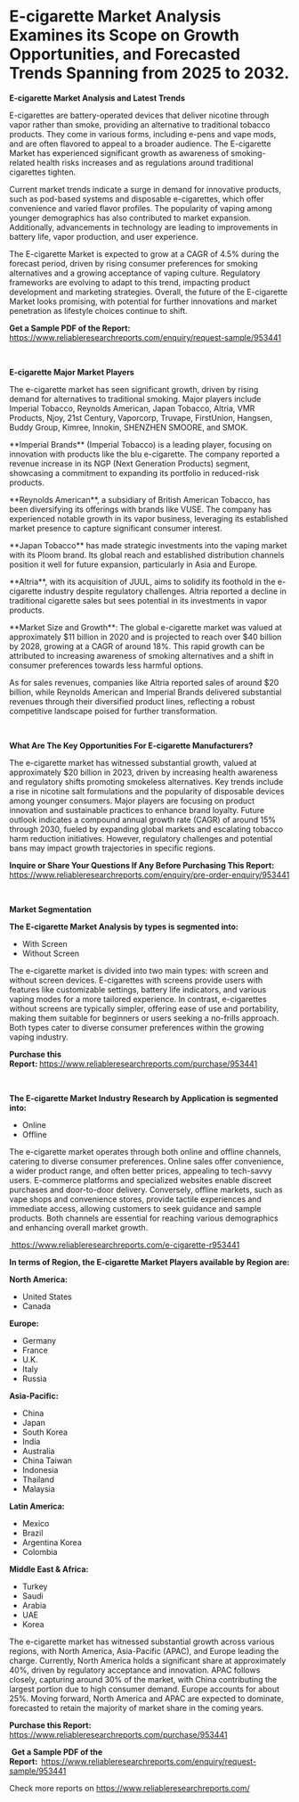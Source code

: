<p><h1>E-cigarette Market Analysis Examines its Scope on Growth Opportunities, and Forecasted Trends Spanning from 2025 to 2032.</h1></p><p><strong>E-cigarette Market Analysis and Latest Trends</strong></p>
<p><p>E-cigarettes are battery-operated devices that deliver nicotine through vapor rather than smoke, providing an alternative to traditional tobacco products. They come in various forms, including e-pens and vape mods, and are often flavored to appeal to a broader audience. The E-cigarette Market has experienced significant growth as awareness of smoking-related health risks increases and as regulations around traditional cigarettes tighten.</p><p>Current market trends indicate a surge in demand for innovative products, such as pod-based systems and disposable e-cigarettes, which offer convenience and varied flavor profiles. The popularity of vaping among younger demographics has also contributed to market expansion. Additionally, advancements in technology are leading to improvements in battery life, vapor production, and user experience.</p><p>The E-cigarette Market is expected to grow at a CAGR of 4.5% during the forecast period, driven by rising consumer preferences for smoking alternatives and a growing acceptance of vaping culture. Regulatory frameworks are evolving to adapt to this trend, impacting product development and marketing strategies. Overall, the future of the E-cigarette Market looks promising, with potential for further innovations and market penetration as lifestyle choices continue to shift.</p></p>
<p><strong>Get a Sample PDF of the Report:&nbsp;</strong> <a href="https://www.reliableresearchreports.com/enquiry/request-sample/953441?utm_campaign=3190&utm_medium=2&utm_source=Github&utm_content=ia&utm_term=05042025&utm_id=e-cigarette">https://www.reliableresearchreports.com/enquiry/request-sample/953441</a></p>
<p>&nbsp;</p>
<p><strong>E-cigarette Major Market Players</strong></p>
<p><p>The e-cigarette market has seen significant growth, driven by rising demand for alternatives to traditional smoking. Major players include Imperial Tobacco, Reynolds American, Japan Tobacco, Altria, VMR Products, Njoy, 21st Century, Vaporcorp, Truvape, FirstUnion, Hangsen, Buddy Group, Kimree, Innokin, SHENZHEN SMOORE, and SMOK.</p><p>**Imperial Brands** (Imperial Tobacco) is a leading player, focusing on innovation with products like the blu e-cigarette. The company reported a revenue increase in its NGP (Next Generation Products) segment, showcasing a commitment to expanding its portfolio in reduced-risk products.</p><p>**Reynolds American**, a subsidiary of British American Tobacco, has been diversifying its offerings with brands like VUSE. The company has experienced notable growth in its vapor business, leveraging its established market presence to capture significant consumer interest.</p><p>**Japan Tobacco** has made strategic investments into the vaping market with its Ploom brand. Its global reach and established distribution channels position it well for future expansion, particularly in Asia and Europe.</p><p>**Altria**, with its acquisition of JUUL, aims to solidify its foothold in the e-cigarette industry despite regulatory challenges. Altria reported a decline in traditional cigarette sales but sees potential in its investments in vapor products.</p><p>**Market Size and Growth**: The global e-cigarette market was valued at approximately $11 billion in 2020 and is projected to reach over $40 billion by 2028, growing at a CAGR of around 18%. This rapid growth can be attributed to increasing awareness of smoking alternatives and a shift in consumer preferences towards less harmful options.</p><p>As for sales revenues, companies like Altria reported sales of around $20 billion, while Reynolds American and Imperial Brands delivered substantial revenues through their diversified product lines, reflecting a robust competitive landscape poised for further transformation.</p></p>
<p>&nbsp;</p>
<p><strong>What Are The Key Opportunities For E-cigarette Manufacturers?</strong></p>
<p><p>The e-cigarette market has witnessed substantial growth, valued at approximately $20 billion in 2023, driven by increasing health awareness and regulatory shifts promoting smokeless alternatives. Key trends include a rise in nicotine salt formulations and the popularity of disposable devices among younger consumers. Major players are focusing on product innovation and sustainable practices to enhance brand loyalty. Future outlook indicates a compound annual growth rate (CAGR) of around 15% through 2030, fueled by expanding global markets and escalating tobacco harm reduction initiatives. However, regulatory challenges and potential bans may impact growth trajectories in specific regions.</p></p>
<p><strong>Inquire or Share Your Questions If Any Before Purchasing This Report:</strong> <a href="https://www.reliableresearchreports.com/enquiry/pre-order-enquiry/953441?utm_campaign=3190&utm_medium=2&utm_source=Github&utm_content=ia&utm_term=05042025&utm_id=e-cigarette">https://www.reliableresearchreports.com/enquiry/pre-order-enquiry/953441</a></p>
<p>&nbsp;</p>
<p><strong>Market Segmentation</strong></p>
<p><strong>The E-cigarette Market Analysis by types is segmented into:</strong></p>
<p><ul><li>With Screen</li><li>Without Screen</li></ul></p>
<p><p>The e-cigarette market is divided into two main types: with screen and without screen devices. E-cigarettes with screens provide users with features like customizable settings, battery life indicators, and various vaping modes for a more tailored experience. In contrast, e-cigarettes without screens are typically simpler, offering ease of use and portability, making them suitable for beginners or users seeking a no-frills approach. Both types cater to diverse consumer preferences within the growing vaping industry.</p></p>
<p><strong>Purchase this Report:&nbsp;</strong><a href="https://www.reliableresearchreports.com/purchase/953441?utm_campaign=3190&utm_medium=2&utm_source=Github&utm_content=ia&utm_term=05042025&utm_id=e-cigarette">https://www.reliableresearchreports.com/purchase/953441</a></p>
<p>&nbsp;</p>
<p><strong>The E-cigarette Market Industry Research by Application is segmented into:</strong></p>
<p><ul><li>Online</li><li>Offline</li></ul></p>
<p><p>The e-cigarette market operates through both online and offline channels, catering to diverse consumer preferences. Online sales offer convenience, a wider product range, and often better prices, appealing to tech-savvy users. E-commerce platforms and specialized websites enable discreet purchases and door-to-door delivery. Conversely, offline markets, such as vape shops and convenience stores, provide tactile experiences and immediate access, allowing customers to seek guidance and sample products. Both channels are essential for reaching various demographics and enhancing overall market growth.</p></p>
<p><a href="https://www.reliableresearchreports.com/e-cigarette-r953441?utm_campaign=3190&utm_medium=2&utm_source=Github&utm_content=ia&utm_term=05042025&utm_id=e-cigarette">&nbsp;https://www.reliableresearchreports.com/e-cigarette-r953441</a></p>
<p><strong>In terms of Region, the E-cigarette Market Players available by Region are:</strong></p>
<p>
    <p> <strong> North America: </strong>
        <ul>
            <li>United States</li>
            <li>Canada</li>
        </ul>
        </p> 
    <p> <strong> Europe: </strong>
        <ul>
            <li>Germany</li>
            <li>France</li>
            <li>U.K.</li>
            <li>Italy</li>
            <li>Russia</li>
        </ul>
        </p> 
    <p> <strong> Asia-Pacific: </strong>
        <ul>
            <li>China</li>
            <li>Japan</li>
            <li>South Korea</li>
            <li>India</li>
            <li>Australia</li>
            <li>China Taiwan</li>
            <li>Indonesia</li>
            <li>Thailand</li>
            <li>Malaysia</li>
        </ul>
        </p> 
    <p> <strong> Latin America: </strong>
        <ul>
            <li>Mexico</li>
            <li>Brazil</li>
            <li>Argentina Korea</li>
            <li>Colombia</li>
        </ul>
        </p> 
    <p> <strong> Middle East & Africa: </strong>
        <ul>
            <li>Turkey</li>
            <li>Saudi</li>
            <li>Arabia</li>
            <li>UAE</li>
            <li>Korea</li>
        </ul>
    </p>
    </p>
<p><p>The e-cigarette market has witnessed substantial growth across various regions, with North America, Asia-Pacific (APAC), and Europe leading the charge. Currently, North America holds a significant share at approximately 40%, driven by regulatory acceptance and innovation. APAC follows closely, capturing around 30% of the market, with China contributing the largest portion due to high consumer demand. Europe accounts for about 25%. Moving forward, North America and APAC are expected to dominate, forecasted to retain the majority of market share in the coming years.</p></p>
<p><strong>Purchase this Report: </strong><a href="https://www.reliableresearchreports.com/purchase/953441?utm_campaign=3190&utm_medium=2&utm_source=Github&utm_content=ia&utm_term=05042025&utm_id=e-cigarette">https://www.reliableresearchreports.com/purchase/953441</a></p>
<p>&nbsp;<strong>Get a Sample PDF of the Report:&nbsp;&nbsp;</strong><a href="https://www.reliableresearchreports.com/enquiry/request-sample/953441?utm_campaign=3190&utm_medium=2&utm_source=Github&utm_content=ia&utm_term=05042025&utm_id=e-cigarette">https://www.reliableresearchreports.com/enquiry/request-sample/953441</a></p>
<p><strong></strong></p>
<p>Check more reports on <a href="https://www.reliableresearchreports.com/?utm_campaign=3190&utm_medium=2&utm_source=Github&utm_content=ia&utm_term=05042025&utm_id=e-cigarette">https://www.reliableresearchreports.com/</a></p>